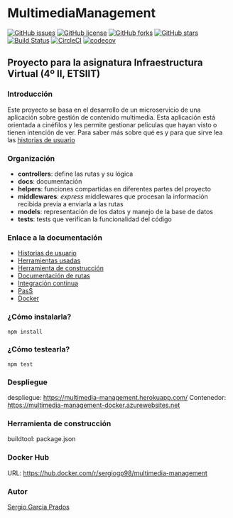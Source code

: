 # MultimediaManagement

[![GitHub issues](https://img.shields.io/github/issues/sergiogp98/MultimediaManagement)](https://github.com/sergiogp98/MultimediaManagement/issues) [![GitHub license](https://img.shields.io/github/license/sergiogp98/MultimediaManagement)](https://github.com/sergiogp98/MultimediaManagement/blob/master/LICENSE) [![GitHub forks](https://img.shields.io/github/forks/sergiogp98/MultimediaManagement)](https://github.com/sergiogp98/MultimediaManagement/network) [![GitHub stars](https://img.shields.io/github/stars/sergiogp98/MultimediaManagement)](https://github.com/sergiogp98/MultimediaManagement/stargazers) [![Build Status](https://travis-ci.org/sergiogp98/MultimediaManagement.svg?branch=master)](https://travis-ci.org/sergiogp98/MultimediaManagement) [![CircleCI](https://circleci.com/gh/sergiogp98/MultimediaManagement.svg?style=svg)](https://circleci.com/gh/sergiogp98/MultimediaManagement) [![codecov](https://codecov.io/gh/sergiogp98/MultimediaManagement/branch/master/graph/badge.svg)](https://codecov.io/gh/sergiogp98/MultimediaManagement)

## Proyecto para la asignatura Infraestructura Virtual (4º II, ETSIIT)

### Introducción
Este proyecto se basa en el desarrollo de un microservicio de una aplicación sobre gestión de contenido multimedia. Esta aplicación está orientada a cinéfilos y les permite gestionar películas que hayan visto o tienen intención de ver. Para saber más sobre qué es y para que sirve lea las [historias de usuario](https://github.com/sergiogp98/MultimediaManagement/blob/master/docs/historias_usuario.md)

### Organización
* **controllers**: define las rutas y su lógica
* **docs**: documentación
* **helpers**: funciones compartidas en diferentes partes del proyecto
* **middlewares**: *express* middlewares que procesan la información recibida previa a enviarla a las rutas
* **models**: representación de los datos y manejo de la base de datos
* **tests**: tests que verifican la funcionalidad del código

### Enlace a la documentación
* [Historias de usuario](https://github.com/sergiogp98/MultimediaManagement/blob/master/docs/historias_usuario.md)
* [Herramientas usadas](https://github.com/sergiogp98/MultimediaManagement/blob/master/docs/herramientas.md)
* [Herramienta de construcción](https://github.com/sergiogp98/MultimediaManagement/blob/master/docs/herramientas_construccion.md)
* [Documentación de rutas](https://multimedia-management.herokuapp.com/api-docs/) 
* [Integración continua](https://github.com/sergiogp98/MultimediaManagement/blob/master/docs/herramientas_ci.md)
* [PasS](https://github.com/sergiogp98/MultimediaManagement/blob/master/docs/paas.md)
* [Docker](https://github.com/sergiogp98/MultimediaManagement/blob/master/docs/docker.md)

### ¿Cómo instalarla?
`npm install` 

### ¿Cómo testearla?
`npm test`

### Despliegue
despliegue: https://multimedia-management.herokuapp.com/
Contenedor: https://multimedia-management-docker.azurewebsites.net

### Herramienta de construcción
buildtool: package.json

### Docker Hub
URL: https://hub.docker.com/r/sergiogp98/multimedia-management

### Autor
[Sergio Garcia Prados](https://github.com/sergiogp98)


